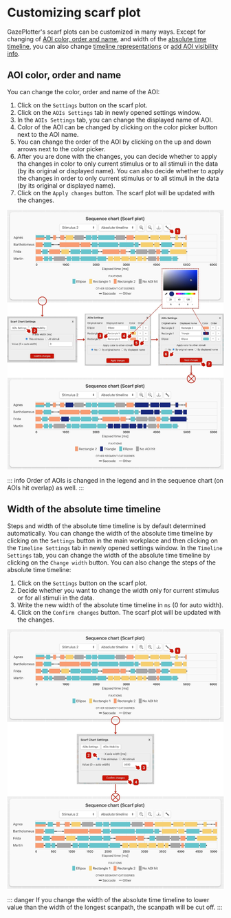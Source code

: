 # Customizing scarf plot

GazePlotter's scarf plots can be customized in many ways. Except for changing of [AOI color, order and name](#changing-aoi-color-order-and-name), and width of the [absolute time timeline](#changing-the-width-of-the-absolute-time-timeline), you can also change [timeline representations](/basic/timelines.md) or [add AOI visibility info](/basic/aoi-visibility.md).

## AOI color, order and name

You can change the color, order and name of the AOI:
1. Click on the `Settings` button on the scarf plot.
2. Click on the `AOIs Settings` tab in newly opened settings window.
3. In the `AOIs Settings` tab, you can change the displayed name of AOI.
4. Color of the AOI can be changed by clicking on the color picker button next to the AOI name.
5. You can change the order of the AOI by clicking on the up and down arrows next to the color picker.
6. After you are done with the changes, you can decide whether to apply tha changes in color to only current stimulus or to all stimuli in the data (by its original or displayed name). You can also decide whether to apply the changes in order to only current stimulus or to all stimuli in the data (by its original or displayed name).
7. Click on the `Apply changes` button. The scarf plot will be updated with the changes.

![](./img/customizing-scarf-plot/1.jpg)

::: info
Order of AOIs is changed in the legend and in the sequence chart (on AOIs hit overlap) as well.
:::

## Width of the absolute time timeline

Steps and width of the absolute time timeline is by default determined automatically. You can change the width of the absolute time timeline by clicking on the `Settings` button in the main workplace and then clicking on the `Timeline Settings` tab in newly opened settings window. In the `Timeline Settings` tab, you can change the width of the absolute time timeline by clicking on the `Change width` button. You can also change the steps of the absolute time timeline:
1. Click on the `Settings` button on the scarf plot.
2. Decide whether you want to change the width only for current stimulus or for all stimuli in the data.
3. Write the new width of the absolute time timeline in `ms` (0 for auto width).
4. Click on the `Confirm changes` button. The scarf plot will be updated with the changes.

![](./img/customizing-scarf-plot/2.jpg)

::: danger
If you change the width of the absolute time timeline to lower value than the width of the longest scanpath, the scanpath will be cut off.
:::
